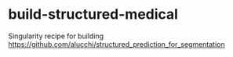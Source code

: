 # build-structured-medical
Singularity recipe for building https://github.com/alucchi/structured_prediction_for_segmentation
